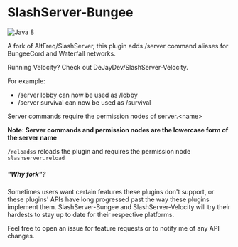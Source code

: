SlashServer-Bungee
===========
![Java 8](https://img.shields.io/badge/Java%20-8-blue.svg)

A fork of AltFreq/SlashServer, this plugin adds /server command aliases for BungeeCord and Waterfall networks. 

Running Velocity? Check out DeJayDev/SlashServer-Velocity.

For example:
* /server lobby can now be used as /lobby
* /server survival can now be used as /survival

Server commands require the permission nodes of server.\<name\>

**Note: Server commands and permission nodes are the lowercase form of the server name**

`/reloadss` reloads the plugin and requires the permission node `slashserver.reload`

##### "Why fork"?

Sometimes users want certain features these plugins don't support, or these plugins' APIs have long 
progressed past the way these plugins implement them. SlashServer-Bungee and SlashServer-Velocity 
will try their hardests to stay up to date for their respective platforms. 

Feel free to open an issue for feature requests or to notify me of any API changes.
